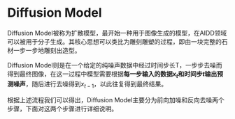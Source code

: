 # Diffusion Model

Diffusion Model被称为扩散模型，最开始一种用于图像生成的模型，在AIDD领域可以被用于分子生成。其核心思想可以类比为雕刻雕塑的过程，即由一块完整的石材一步一步地雕刻出造型。

Diffusion Model则是在一个给定的纯噪声数据中经过时间步长T，一步步去噪而得到最终图像，在这一过程中模型需要根据**每一步输入的数据$x_t$和时间步$t$输出预测噪声**，随后进行去噪得到$x_{t-1}$，以此往复得到最终结果。

根据上述流程我们可以得出，Diffusion Model主要分为前向加噪和反向去噪两个步骤，下面对这两个步骤进行详细说明。
